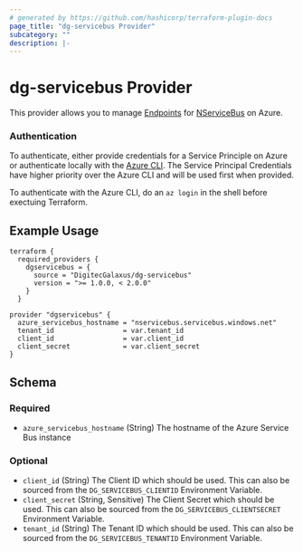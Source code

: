 ```yaml
---
# generated by https://github.com/hashicorp/terraform-plugin-docs
page_title: "dg-servicebus Provider"
subcategory: ""
description: |-
---
```


# dg-servicebus Provider

This provider allows you to manage [Endpoints](https://docs.particular.net/nservicebus/endpoints/) for [NServiceBus](https://docs.particular.net/nservicebus/) on Azure.

### Authentication

To authenticate, either provide credentials for a Service Principle on Azure or authenticate locally with the [Azure CLI](https://learn.microsoft.com/en-us/cli/azure/install-azure-cli).
The Service Principal Credentials have higher priority over the Azure CLI and will be used first when provided.

To authenticate with the Azure CLI, do an `az login` in the shell before exectuing Terraform.

## Example Usage

```
terraform {
  required_providers {
    dgservicebus = {
      source = "DigitecGalaxus/dg-servicebus"
      version = ">= 1.0.0, < 2.0.0"
    }
  }

provider "dgservicebus" {
  azure_servicebus_hostname = "nservicebus.servicebus.windows.net"
  tenant_id                 = var.tenant_id
  client_id                 = var.client_id
  client_secret             = var.client_secret
}
```

<!-- schema generated by tfplugindocs -->

## Schema

### Required

- `azure_servicebus_hostname` (String) The hostname of the Azure Service Bus instance

### Optional

- `client_id` (String) The Client ID which should be used. This can also be sourced from the `DG_SERVICEBUS_CLIENTID` Environment Variable.
- `client_secret` (String, Sensitive) The Client Secret which should be used. This can also be sourced from the `DG_SERVICEBUS_CLIENTSECRET` Environment Variable.
- `tenant_id` (String) The Tenant ID which should be used. This can also be sourced from the `DG_SERVICEBUS_TENANTID` Environment Variable.
